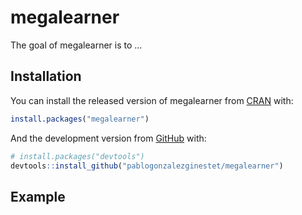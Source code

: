 
<!-- README.md is generated from README.Rmd. Please edit that file -->

# megalearner

<!-- badges: start -->

<!-- badges: end -->

The goal of megalearner is to …

## Installation

You can install the released version of megalearner from
[CRAN](https://CRAN.R-project.org) with:

``` r
install.packages("megalearner")
```

And the development version from [GitHub](https://github.com/) with:

``` r
# install.packages("devtools")
devtools::install_github("pablogonzalezginestet/megalearner")
```

## Example
